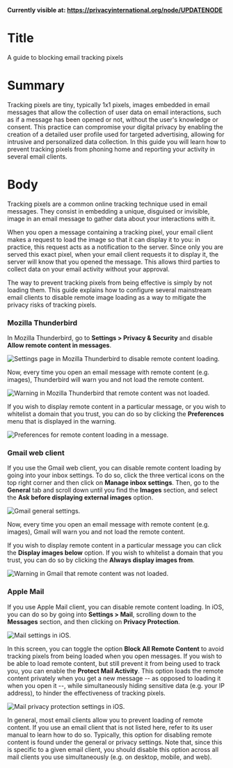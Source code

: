 **Currently visible at: https://privacyinternational.org/node/UPDATENODE**

# Title
A guide to blocking email tracking pixels

# Summary
Tracking pixels are tiny, typically 1x1 pixels, images embedded in email messages that allow the collection of user data on email interactions, such as if a message has been opened or not, without the user's knowledge or consent. This practice can compromise your digital privacy by enabling the creation of a detailed user profile used for targeted advertising, allowing for intrusive and personalized data collection. In this guide you will learn how to prevent tracking pixels from phoning home and reporting your activity in several email clients.

# Body
Tracking pixels are a common online tracking technique used in email messages. They consist in embedding a unique, disguised or invisible, image in an email message to gather data about your interactions with it. 

When you open a message containing a tracking pixel, your email client makes a request to load the image so that it can display it to you: in practice, this request acts as a notification to the server. Since only you are served this exact pixel, when your email client requests it to display it, the server will know that you opened the message. This allows third parties to collect data on your email activity without your approval. 

The way to prevent tracking pixels from being effective is simply by not loading them. This guide explains how to configure several mainstream email clients to disable remote image loading as a way to mitigate the privacy risks of tracking pixels.

### Mozilla Thunderbird

In Mozilla Thunderbird, go to **Settings > Privacy & Security** and disable **Allow remote content in messages**.

![Settings page in Mozilla Thunderbird to disable remote content loading.](../../images/Tracking-Pixels/thunderbird-remote-content.png?raw=true)

Now, every time you open an email message with remote content (e.g. images), Thunderbird will warn you and not load the remote content.

![Warning in Mozilla Thunderbird that remote content was not loaded.](../../images/Tracking-Pixels/thunderbird-warning.png?raw=true)

If you wish to display remote content in a particular message, or you wish to whitelist a domain that you trust, you can do so by clicking the **Preferences** menu that is displayed in the warning.

![Preferences for remote content loading in a message.](../../images/Tracking-Pixels/thunderbird-preferences.png?raw=true)

### Gmail web client

If you use the Gmail web client, you can disable remote content loading by going into your inbox settings. To do so, click the three vertical icons on the top right corner and then click on **Manage inbox settings**. Then, go to the **General** tab and scroll down until you find the **Images** section, and select the **Ask before displaying external images** option.

![Gmail general settings.](../../images/Tracking-Pixels/gmail-images.png?raw=true)

Now, every time you open an email message with remote content (e.g. images), Gmail will warn you and not load the remote content.

If you wish to display remote content in a particular message you can click the **Display images below** option. If you wish to whitelist a domain that you trust, you can do so by clicking the **Always display images from**.

![Warning in Gmail that remote content was not loaded.](../../images/Tracking-Pixels/gmail-warning.png?raw=true)

### Apple Mail

If you use Apple Mail client, you can disable remote content loading. In iOS, you can do so by going into **Settings > Mail**, scrolling down to the **Messages** section, and then clicking on **Privacy Protection**.

![Mail settings in iOS.](../../images/Tracking-Pixels/mail-settings.png?raw=true)

In this screen, you can toggle the option **Block All Remote Content** to avoid tracking pixels from being loaded when you open messages. If you wish to be able to load remote content, but still prevent it from being used to track you, you can enable the **Protect Mail Activity**. This option loads the remote content privately when you get a new message -- as opposed to loading it when you open it --, while simultaneously hiding sensitive data (e.g. your IP address), to hinder the effectiveness of tracking pixels.

![Mail privacy protection settings in iOS.](../../images/Tracking-Pixels/mail-images.png?raw=true)


In general, most email clients allow you to prevent loading of remote content. If you use an email client that is not listed here, refer to its user manual to learn how to do so. Typically, this option for disabling remote content is found under the general or privacy settings. Note that, since this is specific to a given email client, you should disable this option across all mail clients you use simultaneously (e.g. on desktop, mobile, and web).
